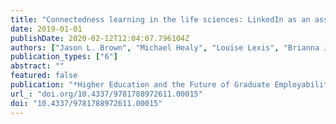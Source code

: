 ```yaml
---
title: "Connectedness learning in the life sciences: LinkedIn as an assessment task for employability and career exploration"
date: 2019-01-01
publishDate: 2020-02-12T12:04:07.796104Z
authors: ["Jason L. Brown", "Michael Healy", "Louise Lexis", "Brianna Julien"]
publication_types: ["6"]
abstract: ""
featured: false
publication: "*Higher Education and the Future of Graduate Employability: A Connectedness Learning Approach*"
url_: "doi.org/10.4337/9781788972611.00015"
doi: "10.4337/9781788972611.00015"
---
```


